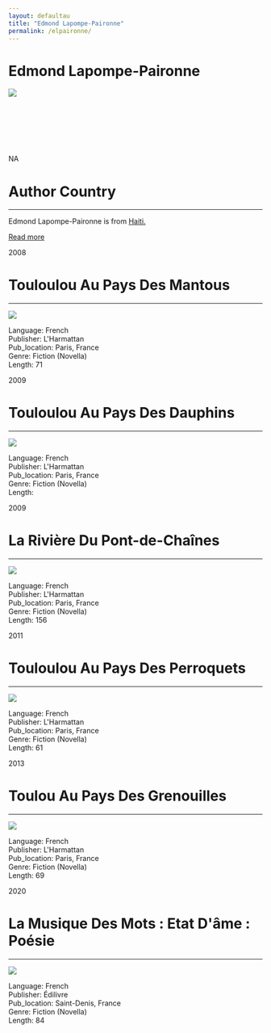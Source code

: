 ```yaml
---
layout: defaultau
title: "Edmond Lapompe-Paironne"
permalink: /elpaironne/
---
```

<!-- partial:index.partial.html -->
<div class="content">
    <h1>Edmond Lapompe-Paironne</h1>
    <div class="quote">
        <div><img src="https://image-uniservice.linternaute.com/image/450/3/2030979425/7385469.jpg" class="logo"></div>
    </div>
    <div class="timeline">
        <div style="padding-bottom:100px;"></div>
        <div class="block">
            <div class="date right"><p class="right"> NA </p></div>
            <div class="dot"></div>
            <div class="left first">
            <div class="author_country">
                <h1>Author Country</h1><hr>
          <div class="aclocation">   <p>Edmond Lapompe-Paironne is from <a href="{{ site.baseurl }}/5">Haiti.</a></p> </div>
              <div class="acreadmore">  <a href="NA" target="_blank">Read more</a> </div>
            </div>
            </div>
        </div>
        <div class="block">
            <div class="date left"><p class="left">2008</p></div>
            <div class="dot"></div>
            <div class="right">
                <h1>Touloulou Au Pays Des Mantous</h1><hr>
                <p><img src="https://m.media-amazon.com/images/I/41V8kAU+x6L._SX312_BO1,204,203,200_.jpg"></p>
                <p>
                Language: French<br/>
                Publisher: L'Harmattan<br/>
                Pub_location: Paris, France<br/>
                Genre: Fiction (Novella)<br/>
                Length: 71</p>
            </div>
        </div>
        <div class="block">
            <div class="date right"><p class="right">2009</p></div>
            <div class="dot"></div>
            <div class="left hide">
                <h1>Touloulou Au Pays Des Dauphins</h1><hr>
                <p><img src="https://www.editions-harmattan.fr/catalogue/couv/b/9782296081857b.jpg"></p>
                <p>Language: French<br/>
                Publisher: L'Harmattan<br/>
                Pub_location: Paris, France<br/>
                Genre: Fiction (Novella)<br/>
                Length: </p>
            </div>
        </div>
        <div class="block">
            <div class="date left"><p class="left">2009</p></div>
            <div class="dot"></div>
            <div class="right hide">
                <h1>La Rivière Du Pont-de-Chaînes</h1><hr>
                <p><img src="https://static.fnac-static.com/multimedia/Images/FR/NR/02/d4/27/2610178/1540-1/tsp20221105061841/La-riviere-du-Pont-de-Chaines.jpg"></p>
                <p>Language: French<br/>
                Publisher: L'Harmattan<br/>
                Pub_location: Paris, France<br/>
                Genre: Fiction (Novella)<br/>
                Length: 156</p>
            </div>
        </div>
        <div class="block">
            <div class="date right"><p class="right">2011</p></div>
            <div class="dot"></div>
            <div class="left hide">
                <h1>Touloulou Au Pays Des Perroquets</h1><hr>
                <p><img src="https://m.media-amazon.com/images/I/51XUCAGz5+L._SY344_BO1,204,203,200_.jpg"></p>
                <p>Language: French<br/>
                Publisher: L'Harmattan<br/>
                Pub_location: Paris, France<br/>
                Genre: Fiction (Novella)<br/>
                Length: 61</p>
            </div>
        </div>
        <div class="block">
            <div class="date left"><p class="left">2013</p></div>
            <div class="dot"></div>
            <div class="right hide">
                <h1>Toulou Au Pays Des Grenouilles</h1><hr>
                <p><img src="https://m.media-amazon.com/images/I/51Hs5TADiLL._SY291_BO1,204,203,200_QL40_ML2_.jpg"></p>
                <p>Language: French<br/>
                Publisher: L'Harmattan<br/>
                Pub_location: Paris, France<br/>
                Genre: Fiction (Novella)<br/>
                Length: 69</p>
            </div>
        </div>
        <div class="block">
            <div class="date right"><p class="right">2020</p></div>
            <div class="dot"></div>
            <div class="left hide">
                <h1>La Musique Des Mots : Etat D'âme : Poésie</h1><hr>
                <p><img src="https://www.edilivre.com/img600/9782414408092.jpg"></p>
                <p>Language: French<br/>
                Publisher: Édilivre<br/>
                Pub_location: Saint-Denis, France<br/>
                Genre: Fiction (Novella)<br/>
                Length: 84</p>
            </div>
        </div>
</div>
  <!-- partial -->
<script src='https://cdnjs.cloudflare.com/ajax/libs/jquery/3.1.1/jquery.min.js'></script><script  src="{{ site.baseurl }}/assets/js/authorscript.js"></script>